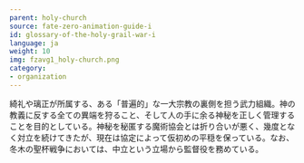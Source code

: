 ```yaml
---
parent: holy-church
source: fate-zero-animation-guide-i
id: glossary-of-the-holy-grail-war-i
language: ja
weight: 10
img: fzavg1_holy-church.png
category:
- organization
---
```


綺礼や璃正が所属する、ある「普遍的」な一大宗教の裏側を担う武力組織。神の教義に反する全ての異端を狩ること、そして人の手に余る神秘を正しく管理することを目的としている。神秘を秘匿する魔術協会とは折り合いが悪く、幾度となく対立を続けてきたが、現在は協定によって仮初めの平穏を保っている。なお、冬木の聖杯戦争においては、中立という立場から監督役を務めている。
